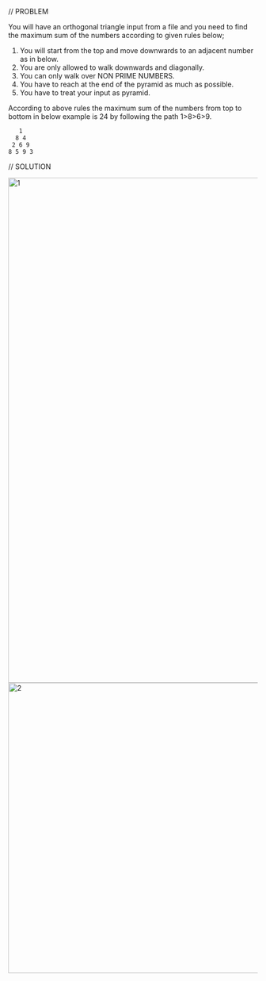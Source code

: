 // PROBLEM

You will have an orthogonal triangle input from a file and you need to find the maximum sum of the numbers according to given rules below;

1. You will start from the top and move downwards to an adjacent number as in below.
2. You are only allowed to walk downwards and diagonally.
3. You can only walk over NON PRIME NUMBERS.
4. You have to reach at the end of the pyramid as much as possible.
5. You have to treat your input as pyramid.

According to above rules the maximum sum of the numbers from top to bottom in below example is 24 by following the path 1>8>6>9.

       1
      8 4
     2 6 9
    8 5 9 3




// SOLUTION

<img width="1019" alt="1" src="https://user-images.githubusercontent.com/89788024/165787892-b16d6f09-a8c6-45e9-bf4a-dcf657c22c94.png">

<img width="586" alt="2" src="https://user-images.githubusercontent.com/89788024/165787903-6c605c7c-f0fd-4590-844c-161ae7fbb657.png">
